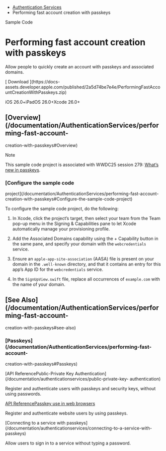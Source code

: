   * [ Authentication Services ](/documentation/authenticationservices)
  * Performing fast account creation with passkeys 

Sample Code

# Performing fast account creation with passkeys

Allow people to quickly create an account with passkeys and associated
domains.

[ Download ](https://docs-
assets.developer.apple.com/published/2a5d74be7e4e/PerformingFastAccountCreationWithPasskeys.zip)

iOS 26.0+iPadOS 26.0+Xcode 26.0+

## [Overview](/documentation/AuthenticationServices/performing-fast-account-
creation-with-passkeys#Overview)

Note

This sample code project is associated with WWDC25 session 279: [What’s new in
passkeys](https://developer.apple.com/videos/play/wwdc2025/279).

### [Configure the sample code
project](/documentation/AuthenticationServices/performing-fast-account-
creation-with-passkeys#Configure-the-sample-code-project)

To configure the sample code project, do the following:

  1. In Xcode, click the project’s target, then select your team from the Team pop-up menu in the Signing & Capabilities pane to let Xcode automatically manage your provisioning profile.

  2. Add the Associated Domains capability using the + Capability button in the same pane, and specify your domain with the `webcredentials` service.

  3. Ensure an `apple-app-site-association` (AASA) file is present on your domain in the `.well-known` directory, and that it contains an entry for this app’s App ID for the `webcredentials` service.

  4. In the `SignUpView.swift` file, replace all occurrences of `example.com` with the name of your domain.

## [See Also](/documentation/AuthenticationServices/performing-fast-account-
creation-with-passkeys#see-also)

### [Passkeys](/documentation/AuthenticationServices/performing-fast-account-
creation-with-passkeys#Passkeys)

[API ReferencePublic-Private Key
Authentication](/documentation/authenticationservices/public-private-key-
authentication)

Register and authenticate users with passkeys and security keys, without using
passwords.

[API ReferencePasskey use in web
browsers](/documentation/authenticationservices/passkey-use-in-web-browsers)

Register and authenticate website users by using passkeys.

[Connecting to a service with
passkeys](/documentation/authenticationservices/connecting-to-a-service-with-
passkeys)

Allow users to sign in to a service without typing a password.

